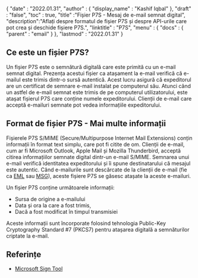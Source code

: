 {
  "date" : "2022.01.31",
  "author" : {
    "display_name" : "Kashif Iqbal"
},
  "draft" : "false",
  "toc" : true,
  "title" :"Fișier P7S - Mesaj de e-mail semnat digital",
  "description":"Aflați despre formatul de fișier P7S și despre API-urile care pot crea și deschide fișiere P7S.",
  "linktitle" : "P7S",
  "menu" : {
    "docs" : {
      "parent" : "email"
}
},
  "lastmod" : "2022.01.31"
}

## Ce este un fișier P7S?

Un fișier P7S este o semnătură digitală care este primită cu un e-mail semnat digital. Prezența acestui fișier ca atașament la e-mail verifică că e-mailul este trimis dintr-o sursă autentică. Acest lucru asigură că expeditorul are un certificat de semnare e-mail instalat pe computerul său. Atunci când un astfel de e-mail semnat este trimis de pe computerul utilizatorului, este atașat fișierul P7S care conține numele expeditorului. Clienții de e-mail care acceptă e-mailuri semnate pot vedea informațiile expeditorului.

## Format de fișier P7S - Mai multe informații

Fișierele P7S S/MIME (Secure/Multipurpose Internet Mail Extensions) conțin informații în format text simplu, care pot fi citite de om. Clienții de e-mail, cum ar fi Microsoft Outlook, Apple Mail și Mozilla Thunderbird, acceptă citirea informațiilor semnate digital dintr-un e-mail S/MIME. Semnarea unui e-mail verifică identitatea expeditorului și îi spune destinatarului că mesajul este autentic. Când e-mailurile sunt descărcate de la clienții de e-mail (fie ca [EML](/ro/email/eml/) sau [MSG](/ro/email/msg/)), aceste fișiere P7S se găsesc atașate la aceste e-mailuri.

Un fișier P7S conține următoarele informații:

* Sursa de origine a e-mailului
* Data și ora la care a fost trimis,
* Dacă a fost modificat în timpul transmisiei

Aceste informații sunt încorporate folosind tehnologia Public-Key Cryptography Standard #7 (PKCS7) pentru atașarea digitală a semnăturilor criptate la e-mail.

## Referințe ##

* [Microsoft Sign Tool](https://learn.microsoft.com/en-us/windows-hardware/drivers/devtest/signtool)

